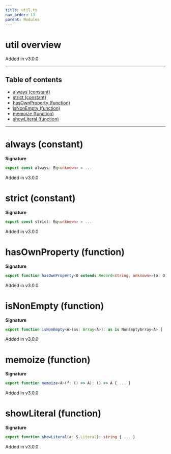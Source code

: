 ```yaml
---
title: util.ts
nav_order: 13
parent: Modules
---
```


# util overview

Added in v3.0.0

---

<h2 class="text-delta">Table of contents</h2>

- [always (constant)](#always-constant)
- [strict (constant)](#strict-constant)
- [hasOwnProperty (function)](#hasownproperty-function)
- [isNonEmpty (function)](#isnonempty-function)
- [memoize (function)](#memoize-function)
- [showLiteral (function)](#showliteral-function)

---

# always (constant)

**Signature**

```ts
export const always: Eq<unknown> = ...
```

Added in v3.0.0

# strict (constant)

**Signature**

```ts
export const strict: Eq<unknown> = ...
```

Added in v3.0.0

# hasOwnProperty (function)

**Signature**

```ts
export function hasOwnProperty<O extends Record<string, unknown>>(o: O, k: string): k is keyof O & string { ... }
```

Added in v3.0.0

# isNonEmpty (function)

**Signature**

```ts
export function isNonEmpty<A>(as: Array<A>): as is NonEmptyArray<A> { ... }
```

Added in v3.0.0

# memoize (function)

**Signature**

```ts
export function memoize<A>(f: () => A): () => A { ... }
```

Added in v3.0.0

# showLiteral (function)

**Signature**

```ts
export function showLiteral(a: S.Literal): string { ... }
```

Added in v3.0.0
